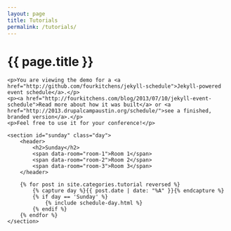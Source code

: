 ```yaml
---
layout: page
title: Tutorials
permalink: /tutorials/
---
```


<div class="schedule">
    <h1 class="title">{{ page.title }}</h1>

    <p>You are viewing the demo for a <a href="http://github.com/fourkitchens/jekyll-schedule">Jekyll-powered event schedule</a>.</p>
    <p><a href="http://fourkitchens.com/blog/2013/07/10/jekyll-event-schedule">Read more about how it was built</a> or <a href="http://2013.drupalcampaustin.org/schedule/">see a finished, branded version</a>.</p>
    <p>Feel free to use it for your conference!</p>

    <section id="sunday" class="day">
        <header>
            <h2>Sunday</h2>
            <span data-room="room-1">Room 1</span>
            <span data-room="room-2">Room 2</span>
            <span data-room="room-3">Room 3</span>
        </header>

        {% for post in site.categories.tutorial reversed %}
            {% capture day %}{{ post.date | date: "%A" }}{% endcapture %}
            {% if day == 'Sunday' %}
                {% include schedule-day.html %}
            {% endif %}
        {% endfor %}
    </section>
</div>
<!-- .schedule -->
